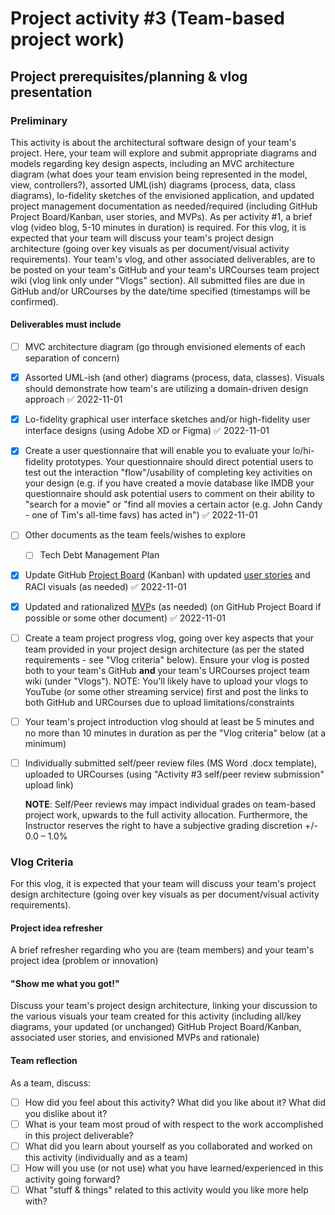 # Project activity #3 (Team-based project work)

## Project prerequisites/planning & vlog presentation

### Preliminary 

This activity is about the architectural software design of your team's project. Here, your team will explore and submit appropriate diagrams and models regarding key design aspects, including an MVC architecture diagram (what does your team envision being represented in the model, view, controllers?), assorted UML(ish) diagrams (process, data, class diagrams), lo-fidelity sketches of the envisioned application, and updated project management documentation as needed/required (including GitHub Project Board/Kanban, user stories, and MVPs). As per activity #1, a brief vlog (video blog, 5-10 minutes in duration) is required. For this vlog, it is expected that your team will discuss your team's project design architecture (going over key visuals as per document/visual activity requirements). Your team's vlog, and other associated deliverables, are to be posted on your team's GitHub and your team's URCourses team project wiki (vlog link only under "Vlogs" section). All submitted files are due in GitHub and/or URCourses by the date/time specified (timestamps will be confirmed). 

#### Deliverables must include

- [ ] MVC architecture diagram (go through envisioned elements of each separation of concern)   
- [x] Assorted UML-ish (and other) diagrams (process, data, classes). Visuals should demonstrate how team's are utilizing a domain-driven design approach ✅ 2022-11-01
- [x] Lo-fidelity graphical user interface sketches and/or high-fidelity user interface designs (using Adobe XD or Figma) ✅ 2022-11-01
- [x] Create a user questionnaire that will enable you to evaluate your lo/hi-fidelity prototypes. Your questionnaire should direct potential users to test out the interaction "flow"/usability of completing key activities on your design (e.g. if you have created a movie database like IMDB your questionnaire should ask potential users to comment on their ability to "search for a movie" or "find all movies a certain actor (e.g. John Candy - one of Tim's all-time favs) has acted in") ✅ 2022-11-01
- [ ] Other documents as the team feels/wishes to explore  
	- [ ] Tech Debt Management Plan
- [x] Update GitHub [Project Board](https://github.com/orgs/teamcrusher/projects/3) (Kanban) with updated [user stories](https://github.com/orgs/teamcrusher/projects/4) and RACI visuals (as needed) ✅ 2022-11-01
- [x] Updated and rationalized [MVP](https://github.com/orgs/teamcrusher/projects/2)s (as needed) (on GitHub Project Board if possible or some other document) ✅ 2022-11-01
- [ ] Create a team project progress vlog, going over key aspects that your team provided in your project design architecture (as per the stated requirements - see "Vlog criteria" below). Ensure your vlog is posted both to your team's GitHub **and** your team's URCourses project team wiki (under "Vlogs"). NOTE: You'll likely have to upload your vlogs to YouTube (or some other streaming service) first and post the links to both GitHub and URCourses due to upload limitations/constraints   
- [ ] Your team's project introduction vlog should at least be 5 minutes and no more than 10 minutes in duration as per the "Vlog criteria" below (at a minimum)   
- [ ] Individually submitted self/peer review files (MS Word .docx template), uploaded to URCourses (using "Activity #3 self/peer review submission" upload link)   

  **NOTE**: Self/Peer reviews may impact individual grades on team-based project work, upwards to the full activity allocation. Furthermore, the Instructor reserves the right to have a subjective grading discretion +/- 0.0 – 1.0%

### Vlog Criteria

For this vlog, it is expected that your team will discuss your team's project design architecture (going over key visuals as per document/visual activity requirements).

#### Project idea refresher

A brief refresher regarding who you are (team members) and your team's project idea (problem or innovation)

#### "Show me what you got!"

Discuss your team's project design architecture, linking your discussion to the various visuals your team created for this activity (including all/key diagrams, your updated (or unchanged) GitHub Project Board/Kanban, associated user stories, and envisioned MVPs and rationale)   

#### Team reflection

As a team, discuss:

- [ ] How did you feel about this activity? What did you like about it? What did you dislike about it?
- [ ] What is your team most proud of with respect to the work accomplished in this project deliverable?
- [ ] What did you learn about yourself as you collaborated and worked on this activity (individually and as a team)
- [ ] How will you use (or not use) what you have learned/experienced in this activity going forward?
- [ ] What "stuff & things" related to this activity would you like more help with?